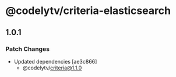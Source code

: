 # @codelytv/criteria-elasticsearch

## 1.0.1

### Patch Changes

- Updated dependencies [ae3c866]
  - @codelytv/criteria@1.1.0
